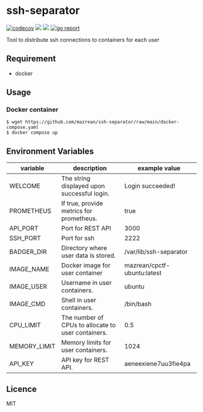 # ssh-separator
[![codecov](https://codecov.io/gh/mazrean/ssh-separator/branch/main/graph/badge.svg)](https://codecov.io/gh/mazrean/ssh-separator)
[![](https://github.com/mazrean/ssh-separator/workflows/CI/badge.svg)](https://github.com/mazrean/ssh-separator/actions)
[![](https://github.com/mazrean/ssh-separator/workflows/Release/badge.svg)](https://github.com/mazrean/ssh-separator/actions)
[![go report](https://goreportcard.com/badge/mazrean/ssh-separator)](https://goreportcard.com/report/mazrean/ssh-separator)

Tool to distribute ssh connections to containers for each user

## Requirement
* docker

## Usage
### Docker container
```
$ wget https://github.com/mazrean/ssh-separator/raw/main/docker-compose.yaml
$ docker compose up
```

## Environment Variables
|variable|description|example value|
|-|-|-|
|WELCOME|The string displayed upon successful login.|Login succeeded!|
|PROMETHEUS|If true, provide metrics for prometheus.|true|
|API_PORT|Port for REST API|3000|
|SSH_PORT|Port for ssh|2222|
|BADGER_DIR|Directory where user data is stored.|/var/lib/ssh-separator|
|IMAGE_NAME|Docker image for user container|mazrean/cpctf-ubuntu:latest|
|IMAGE_USER|Username in user containers.|ubuntu|
|IMAGE_CMD|Shell in user containers.|/bin/bash|
|CPU_LIMIT|The number of CPUs to allocate to user containers.|0.5|
|MEMORY_LIMIT|Memory limits for user containers.|1024|
|API_KEY|API key for REST API.|aeneexiene7uu3fie4pa|

## Licence
MIT
